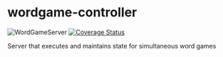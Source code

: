 # wordgame-controller

![WordGameServer](https://github.com/fantashley/wordgame-controller/workflows/WordGameServer/badge.svg)
[![Coverage Status](https://coveralls.io/repos/github/fantashley/wordgame-controller/badge.svg)](https://coveralls.io/github/fantashley/wordgame-controller)

Server that executes and maintains state for simultaneous word games
